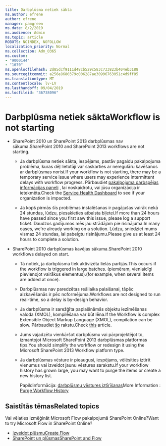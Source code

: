 ```yaml
---
title: Darbplūsma netiek sākta
ms.author: efrene
author: efrene
manager: pamgreen
ms.date: 8/2/2019
ms.audience: Admin
ms.topic: article
ROBOTS: NOINDEX, NOFOLLOW
localization_priority: Normal
ms.collection: Adm_O365
ms.custom:
- "9000144"
- "1670"
ms.openlocfilehash: 2d85dcf9111d48cb529c583c733823b404eb3188
ms.sourcegitcommit: a256e8680379c006287ae30996763051c4d9ff85
ms.translationtype: MT
ms.contentlocale: lv-LV
ms.lasthandoff: 09/04/2019
ms.locfileid: "36738096"
---
```

# <a name="workflow-is-not-starting"></a><span data-ttu-id="f24b0-102">Darbplūsma netiek sākta</span><span class="sxs-lookup"><span data-stu-id="f24b0-102">Workflow is not starting</span></span>

- <span data-ttu-id="f24b0-103">SharePoint 2010 un SharePoint 2013 darbplūsmas nav sākuma.</span><span class="sxs-lookup"><span data-stu-id="f24b0-103">SharePoint 2010 and SharePoint 2013 workflows are not starting.</span></span>

    - <span data-ttu-id="f24b0-104">Ja darbplūsma netiek sākta, iespējams, pastāv pagaidu pakalpojuma problēma, kuras dēļ lietotāji var saskarties ar neregulāru kavēšanos ar darbplūsmas norisi.</span><span class="sxs-lookup"><span data-stu-id="f24b0-104">If your workflow is not starting, there may be a temporary service issue where users may experience intermittent delays with workflow progress.</span></span> <span data-ttu-id="f24b0-105">Pārbaudiet [pakalpojuma darbspējas informācijas paneli](https:/admin.microsoft.com/AdminPortal/Home#/servicehealth) , lai noskaidrotu, vai jūsu organizācija ir ietekmēta.</span><span class="sxs-lookup"><span data-stu-id="f24b0-105">Check the [Service Health Dashboard](https:/admin.microsoft.com/AdminPortal/Home#/servicehealth) to see if your organization is impacted.</span></span>

    - <span data-ttu-id="f24b0-106">Ja kopš pirmās šīs problēmas instalēšanas ir pagājušas vairāk nekā 24 stundas, lūdzu, piesakieties atbalsta biļetei.</span><span class="sxs-lookup"><span data-stu-id="f24b0-106">If more than 24 hours have passed since you first saw this issue, please log a support ticket.</span></span> <span data-ttu-id="f24b0-107">Daudzos gadījumos mēs jau strādājam pie risinājuma.</span><span class="sxs-lookup"><span data-stu-id="f24b0-107">In many cases, we're already working on a solution.</span></span> <span data-ttu-id="f24b0-108">Lūdzu, sniedziet mums vismaz 24 stundas, lai pabeigtu risinājumu.</span><span class="sxs-lookup"><span data-stu-id="f24b0-108">Please give us at least 24 hours to complete a solution.</span></span>

- <span data-ttu-id="f24b0-109">SharePoint 2010 darbplūsmas kavējas sākuma.</span><span class="sxs-lookup"><span data-stu-id="f24b0-109">SharePoint 2010 workflows delayed on start.</span></span>

    - <span data-ttu-id="f24b0-110">Tā notiek, ja darbplūsma tiek aktivizēta lielās partijās.</span><span class="sxs-lookup"><span data-stu-id="f24b0-110">This occurs if the workflow is triggered in large batches.</span></span> <span data-ttu-id="f24b0-111">(piemēram, vienlaicīgi pievienojot vairākus elementus).</span><span class="sxs-lookup"><span data-stu-id="f24b0-111">(for example, when several items are added at once).</span></span>

    - <span data-ttu-id="f24b0-112">Darbplūsmas nav paredzētas reāllaika palaišanai, tāpēc aizkavēšanās ir pēc noformējuma.</span><span class="sxs-lookup"><span data-stu-id="f24b0-112">Workflows are not designed to run real-time, so a delay is by-design behavior.</span></span>

   -  <span data-ttu-id="f24b0-113">Ja darbplūsma ir sarežģīta paplašināmās objektu iezīmēšanas valoda (XMOL), kompilēšana var būt lēna.</span><span class="sxs-lookup"><span data-stu-id="f24b0-113">If the Workflow is complex Extensible Object Markup Language (XMOL), compilation can be slow.</span></span> <span data-ttu-id="f24b0-114">Pārbaudiet [šo](https://support.microsoft.com//kb/3043697) rakstu.</span><span class="sxs-lookup"><span data-stu-id="f24b0-114">Check [this](https://support.microsoft.com//kb/3043697) article.</span></span>

    - <span data-ttu-id="f24b0-115">Jums vajadzētu vienkāršot darbplūsmu vai pārprojektējot to, izmantojot Microsoft SharePoint 2013 darbplūsmas platformas tips.</span><span class="sxs-lookup"><span data-stu-id="f24b0-115">You should simplify the workflow or redesign it using the Microsoft SharePoint 2013 Workflow platform type.</span></span>

    - <span data-ttu-id="f24b0-116">Ja darbplūsmas vēsture ir pieaugusi, iespējams, vēlēsities iztīrīt vienumus vai izveidot jaunu vēstures sarakstu.</span><span class="sxs-lookup"><span data-stu-id="f24b0-116">If your workflow history has grown large, you may want to purge the items or create a new history list.</span></span>

        <span data-ttu-id="f24b0-117">Papildinformācija: [darbplūsmu vēstures iztīrīšanas](https://blogs.technet.microsoft.com/marj/2015/08/07/sharepoint-2010-workflows-best-practice-purge-workflow-history-list-items/)</span><span class="sxs-lookup"><span data-stu-id="f24b0-117">More Information : [Purge Workflow History](https://blogs.technet.microsoft.com/marj/2015/08/07/sharepoint-2010-workflows-best-practice-purge-workflow-history-list-items/)</span></span>


## <a name="related-topics"></a><span data-ttu-id="f24b0-118">Saistītās tēmas</span><span class="sxs-lookup"><span data-stu-id="f24b0-118">Related topics</span></span>
<span data-ttu-id="f24b0-119">Vai vēlaties izmēģināt Microsoft Flow pakalpojumā SharePoint Online?</span><span class="sxs-lookup"><span data-stu-id="f24b0-119">Want to try Microsoft Flow in SharePoint Online?</span></span>
- [<span data-ttu-id="f24b0-120">Izveidot plūsmu</span><span class="sxs-lookup"><span data-stu-id="f24b0-120">Create Flow</span></span>](https://support.office.com/article/Create-a-flow-for-a-list-or-library-in-SharePoint-Online-or-OneDrive-for-Business-a9c3e03b-0654-46af-a254-20252e580d01) 
- [<span data-ttu-id="f24b0-121">SharePoint un plūsmas</span><span class="sxs-lookup"><span data-stu-id="f24b0-121">SharePoint and Flow</span></span>](https://flow.microsoft.com/blog/sharepoint-and-flow/) 


